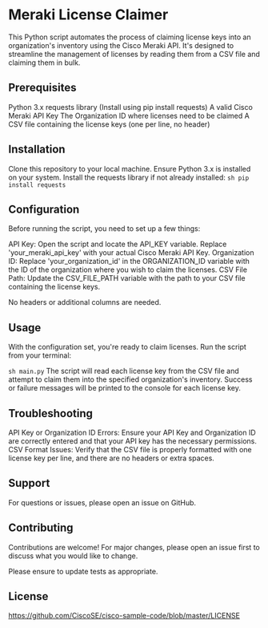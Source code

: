 # Meraki License Claimer
This Python script automates the process of claiming license keys into an organization's inventory using the Cisco Meraki API. It's designed to streamline the management of licenses by reading them from a CSV file and claiming them in bulk.

## Prerequisites
Python 3.x
requests library (Install using pip install requests)
A valid Cisco Meraki API Key
The Organization ID where licenses need to be claimed
A CSV file containing the license keys (one per line, no header)
## Installation
Clone this repository to your local machine.
Ensure Python 3.x is installed on your system.
Install the requests library if not already installed:
`
sh
pip install requests
`
## Configuration
Before running the script, you need to set up a few things:

API Key: Open the script and locate the API_KEY variable. Replace 'your_meraki_api_key' with your actual Cisco Meraki API Key.
Organization ID: Replace 'your_organization_id' in the ORGANIZATION_ID variable with the ID of the organization where you wish to claim the licenses.
CSV File Path: Update the CSV_FILE_PATH variable with the path to your CSV file containing the license keys.

No headers or additional columns are needed.

## Usage
With the configuration set, you're ready to claim licenses. Run the script from your terminal:

`
sh
main.py
`
The script will read each license key from the CSV file and attempt to claim them into the specified organization's inventory. Success or failure messages will be printed to the console for each license key.

## Troubleshooting
API Key or Organization ID Errors: Ensure your API Key and Organization ID are correctly entered and that your API key has the necessary permissions.
CSV Format Issues: Verify that the CSV file is properly formatted with one license key per line, and there are no headers or extra spaces.
## Support
For questions or issues, please open an issue on GitHub.

## Contributing
Contributions are welcome! For major changes, please open an issue first to discuss what you would like to change.

Please ensure to update tests as appropriate.

## License
https://github.com/CiscoSE/cisco-sample-code/blob/master/LICENSE